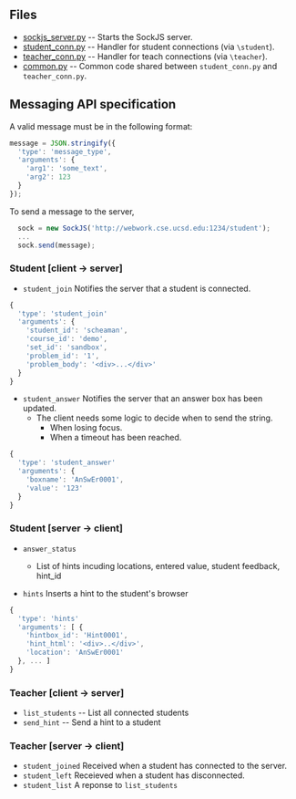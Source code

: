 ## Files
- [sockjs_server.py](sockjs_server.py) -- Starts the SockJS server.
- [student_conn.py](student_conn.py) -- Handler for student connections (via ``\student``).
- [teacher_conn.py](teacher_conn.py) -- Handler for teach connections (via ``\teacher``).
- [common.py](common.py) -- Common code shared between ``student_conn.py`` and ``teacher_conn.py``.

## Messaging API specification

A valid message must be in the following format:
```javascript
message = JSON.stringify({
  'type': 'message_type',
  'arguments': { 
    'arg1': 'some_text',
    'arg2': 123
  }
});
```
To send a message to the server, 
```javascript
  sock = new SockJS('http://webwork.cse.ucsd.edu:1234/student');
  ...
  sock.send(message);
```

### Student [client -> server]

  - ``student_join`` Notifies the server that a student is connected. 

```javascript
{ 
  'type': 'student_join'
  'arguments': {
    'student_id': 'scheaman',
    'course_id': 'demo',
    'set_id': 'sandbox',
    'problem_id': '1',
    'problem_body': '<div>...</div>'
  }
}
```
  - ``student_answer`` Notifies the server that an answer box has been updated.
    - The client needs some logic to decide when to send the string. 
      - When losing focus.
      - When a timeout has been reached. 

```javascript
{ 
  'type': 'student_answer'
  'arguments': {
    'boxname': 'AnSwEr0001',
    'value': '123'
  } 
}
```

### Student [server -> client]
  - ``answer_status`` 
    - List of hints incuding locations, entered value, student feedback, hint_id

  - ``hints`` Inserts a hint to the student's browser
   
```javascript
{ 
  'type': 'hints'
  'arguments': [ {
    'hintbox_id': 'Hint0001',
    'hint_html': '<div>..</div>',
    'location': 'AnSwEr0001'
  }, ... ]
}
```

### Teacher [client -> server]
  - ``list_students`` -- List all connected students
  - ``send_hint`` -- Send a hint to a student

### Teacher [server -> client]
  - ``student_joined`` Received when a student has connected to the server.
  - ``student_left`` Receieved when a student has disconnected.
  - ``student_list`` A reponse to ``list_students``

